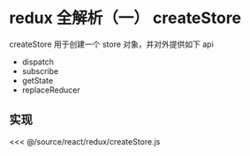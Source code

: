 # redux 全解析（一） createStore

createStore 用于创建一个 store 对象，并对外提供如下 api

- dispatch
- subscribe
- getState
- replaceReducer

## 实现

<<< @/source/react/redux/createStore.js

